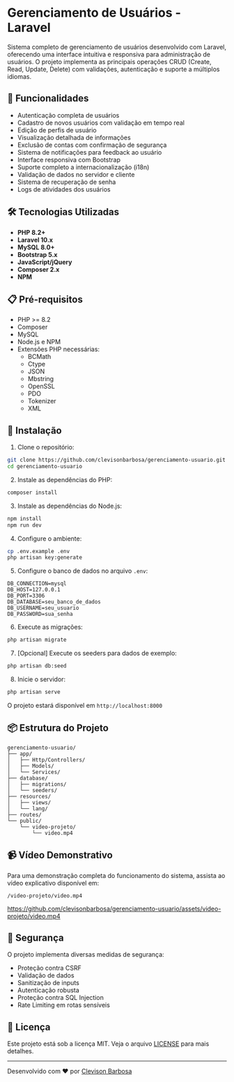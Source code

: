 # Gerenciamento de Usuários - Laravel

Sistema completo de gerenciamento de usuários desenvolvido com Laravel, oferecendo uma interface intuitiva e responsiva para administração de usuários. O projeto implementa as principais operações CRUD (Create, Read, Update, Delete) com validações, autenticação e suporte a múltiplos idiomas.

## 🚀 Funcionalidades

- Autenticação completa de usuários
- Cadastro de novos usuários com validação em tempo real
- Edição de perfis de usuário
- Visualização detalhada de informações
- Exclusão de contas com confirmação de segurança
- Sistema de notificações para feedback ao usuário
- Interface responsiva com Bootstrap
- Suporte completo a internacionalização (i18n)
- Validação de dados no servidor e cliente
- Sistema de recuperação de senha
- Logs de atividades dos usuários

## 🛠️ Tecnologias Utilizadas

- **PHP 8.2+**
- **Laravel 10.x**
- **MySQL 8.0+**
- **Bootstrap 5.x**
- **JavaScript/jQuery**
- **Composer 2.x**
- **NPM**

## 📋 Pré-requisitos

- PHP >= 8.2
- Composer
- MySQL
- Node.js e NPM
- Extensões PHP necessárias:
  - BCMath
  - Ctype
  - JSON
  - Mbstring
  - OpenSSL
  - PDO
  - Tokenizer
  - XML

## 🔧 Instalação

1. Clone o repositório:
```bash
git clone https://github.com/clevisonbarbosa/gerenciamento-usuario.git
cd gerenciamento-usuario
```

2. Instale as dependências do PHP:
```bash
composer install
```

3. Instale as dependências do Node.js:
```bash
npm install
npm run dev
```

4. Configure o ambiente:
```bash
cp .env.example .env
php artisan key:generate
```

5. Configure o banco de dados no arquivo `.env`:
```
DB_CONNECTION=mysql
DB_HOST=127.0.0.1
DB_PORT=3306
DB_DATABASE=seu_banco_de_dados
DB_USERNAME=seu_usuario
DB_PASSWORD=sua_senha
```

6. Execute as migrações:
```bash
php artisan migrate
```

7. [Opcional] Execute os seeders para dados de exemplo:
```bash
php artisan db:seed
```

8. Inicie o servidor:
```bash
php artisan serve
```

O projeto estará disponível em `http://localhost:8000`

## 📦 Estrutura do Projeto

```
gerenciamento-usuario/
├── app/
│   ├── Http/Controllers/
│   ├── Models/
│   └── Services/
├── database/
│   ├── migrations/
│   └── seeders/
├── resources/
│   ├── views/
│   └── lang/
├── routes/
└── public/
    └── video-projeto/
        └── video.mp4
```

## 📹 Vídeo Demonstrativo

Para uma demonstração completa do funcionamento do sistema, assista ao vídeo explicativo disponível em:

```
/video-projeto/video.mp4
```
https://github.com/clevisonbarbosa/gerenciamento-usuario/assets/video-projeto/video.mp4


## 🔐 Segurança

O projeto implementa diversas medidas de segurança:

- Proteção contra CSRF
- Validação de dados
- Sanitização de inputs
- Autenticação robusta
- Proteção contra SQL Injection
- Rate Limiting em rotas sensíveis


## 📝 Licença

Este projeto está sob a licença MIT. Veja o arquivo [LICENSE](LICENSE) para mais detalhes.

---
Desenvolvido com ❤️ por [Clevison Barbosa](https://github.com/clevisonbarbosa)
